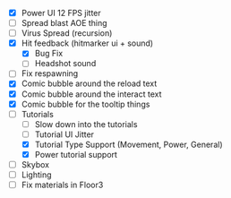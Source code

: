 - [x] Power UI 12 FPS jitter
- [ ] Spread blast AOE thing
- [ ] Virus Spread (recursion)
- [x] Hit feedback (hitmarker ui + sound)
	- [x] Bug Fix
	- [ ] Headshot sound
- [ ] Fix respawning
- [x] Comic bubble around the reload text
- [x] Comic bubble around the interact text
- [x] Comic bubble for the tooltip things
- [ ] Tutorials
	- [ ] Slow down into the tutorials
	- [ ] Tutorial UI Jitter
	- [x] Tutorial Type Support (Movement, Power, General)
	- [x] Power tutorial support
- [ ] Skybox
- [ ] Lighting
- [ ] Fix materials in Floor3
